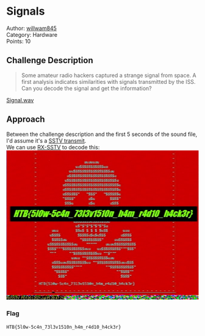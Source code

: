 # Signals
Author: [willwam845](https://app.hackthebox.eu/users/219091)  
Category: Hardware  
Points: 10

## Challenge Description
> Some amateur radio hackers captured a strange signal from space. A first analysis indicates similarities with signals transmitted by the ISS. Can you decode the signal and get the information?

[Signal.wav](./Signal.wav)

## Approach
Between the challenge description and the first 5 seconds of the sound file, I'd assume it's a [SSTV transmit](https://en.wikipedia.org/wiki/Slow-scan_television).  
We can use [RX-SSTV](https://www.qsl.net/on6mu/rxsstv.htm) to decode this:  
![flag](./flag.jpg)

### Flag
`HTB{5l0w-5c4n_73l3v1510n_h4m_r4d10_h4ck3r}`